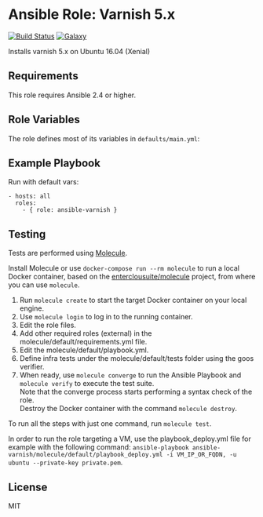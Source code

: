Ansible Role: Varnish 5.x
======================================

[![Build Status](https://travis-ci.org/davepanarese/ansible-varnish.svg?branch=master)](https://travis-ci.org/davepanarese/ansible-varnish)
[![Galaxy](https://img.shields.io/badge/galaxy-entercloudsuite.varnish-blue.svg?style=flat-square)](https://galaxy.ansible.com/entercloudsuite/varnish)  

Installs varnish 5.x on Ubuntu 16.04 (Xenial)

## Requirements

This role requires Ansible 2.4 or higher.

## Role Variables

The role defines most of its variables in `defaults/main.yml`:

## Example Playbook

Run with default vars:

    - hosts: all
      roles:
        - { role: ansible-varnish }

## Testing

Tests are performed using [Molecule](http://molecule.readthedocs.org/en/latest/).

Install Molecule or use `docker-compose run --rm molecule` to run a local Docker container, based on the [enterclousuite/molecule](https://hub.docker.com/r/fminzoni/molecule/) project, from where you can use `molecule`.

1. Run `molecule create` to start the target Docker container on your local engine.  
2. Use `molecule login` to log in to the running container.  
3. Edit the role files.  
4. Add other required roles (external) in the molecule/default/requirements.yml file.  
5. Edit the molecule/default/playbook.yml.  
6. Define infra tests under the molecule/default/tests folder using the goos verifier.  
7. When ready, use `molecule converge` to run the Ansible Playbook and `molecule verify` to execute the test suite.  
Note that the converge process starts performing a syntax check of the role.  
Destroy the Docker container with the command `molecule destroy`.   

To run all the steps with just one command, run `molecule test`. 

In order to run the role targeting a VM, use the playbook_deploy.yml file for example with the following command: `ansible-playbook ansible-varnish/molecule/default/playbook_deploy.yml -i VM_IP_OR_FQDN, -u ubuntu --private-key private.pem`.  

## License

MIT